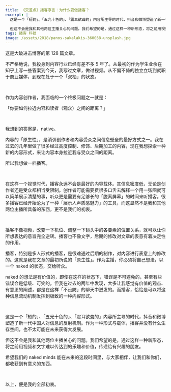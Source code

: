 ```yaml
---
title: 《交差点》播客序言：为什么要做播客？
excerpt: |-
  这是一个「短的」、「五光十色的」、「震耳欲聋的」内容所主导的时代，抖音和微博塑造了新一代中国人对信息的反射机制。作为一种形式与载体，播客并没有什么生存空间，也不太可能在未来获得大发展。

  但这不会是我和其他两位主播关心的问题。我们希望的是，通过这样一种新形态，将之前用视频和文字难以传达到的乐趣和价值，传递给有兴趣的朋友。
tags: 播客 科技
image: /assets/2018/panos-sakalakis-360038-unsplash.jpg
---
```


这是大破进击博客的第 128 篇文章。

不严格地说，我投身到内容行业已经有差不多 5 年了。从最初的作为学生业余在知乎上写一些答案到今天，我写过文章，做过视频。从不偏不倚的独立立场到就职于商业媒体，到现在处于一个「双栖」的状态。

<br>

作为内容创作者，我面临的一个终极问题之一就是：

「你要如何拉近内容和读者（观众）之间的距离？」

<br>

我想到的答案是，native。

内容的「原生性」，是消弭创作者和内容受众之间信息壁垒的最好方式之一。我在过去的几年里做了很多经过高度控制、修饰、后期加工的内容，现在我想探索一种新的内容形式，来让内容本身拉近我与受众之间的距离。

所以我想做一档播客。

<br>

在这样一个视觉时代，播客永远不会是最好的内容载体。其信息密度低，无论是创作者还是受众都相当受限制。创作者可能需要费很多口舌去解释一个用一张图就可以简单展示清楚的事，听众更是需要有足够长的「脱离屏幕」的时间来听播客。很多播客已经开始沦为了一种「展示人声质感魅力」的工具，而这显然不是我和其他两位主播所具备的东西，更不是我们的初衷。

<br>

播客不像视频，改变一下机位、调整一下镜头中的各要素的位置关系，就可以让你所想表达的意旨完全逆转。播客也不像文字，后期的修改对文章的表意有着决定性的作用。

播客，特别是多人形式的播客，是很难通过后期的制作，对内容进行表意上的修改的。这就是我在文章的最初所说的「原生性」。作为主播，你必须将自己想法，以一个 naked 的状态，交给听众。

naked 的想法是有价值的，即使在这样的状态下，错误是不可避免的，甚至有些错误会是低级、可笑的。但我在过去的两年中发现，大多让我感觉有价值的观点、有意思的阐述，都是在这样「不设防」的聊天中迸发的。而播客，恰恰是可以将这种信息流动机制发挥到极致的一种内容形式。

<br>

这是一个「短的」、「五光十色的」、「震耳欲聋的」内容所主导的时代，抖音和微博塑造了新一代中国人对信息的反射机制。作为一种形式与载体，播客并没有什么生存空间，也不太可能在未来获得大发展。

但这不会是我和其他两位主播关心的问题。我们希望的是，通过这样一种新形态，将之前用视频和文字难以传达到的乐趣和价值，传递给有兴趣的朋友。

希望我们的 naked minds 能在未来的这段时间里，与大家相伴，让我们和你们，都收获到有意义的东西。

<br>

以上，便是我的全部初衷。
